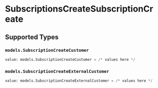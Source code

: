 # SubscriptionsCreateSubscriptionCreate


## Supported Types

### `models.SubscriptionCreateCustomer`

```python
value: models.SubscriptionCreateCustomer = /* values here */
```

### `models.SubscriptionCreateExternalCustomer`

```python
value: models.SubscriptionCreateExternalCustomer = /* values here */
```

